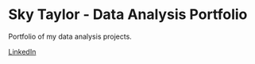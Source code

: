 # Sky Taylor - Data Analysis Portfolio

Portfolio of my data analysis projects.

[LinkedIn](https://www.linkedin.com/in/skylar-j-taylor/)
